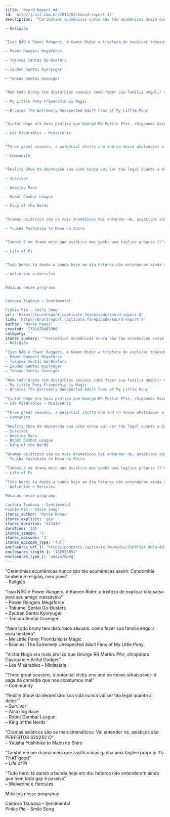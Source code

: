 ```yaml
---
title: 'Knurd Report #4'
id: 'http//jcast.com.br/2013/03/knurd-report-4/'
description: '“Cerimônias ecumênicas nunca são tão ecumênicas assim Candomblé também é religião, meu povo”

– Religião


“Isso NÃO é Power Rangers, é Kamen Rider a tristeza de explicar tokusatsu para seu amigo massavéio”

– Power Rangers Megaforce

– Tokumei Sentai Go-Busters

– Zyuden Sentai Kyoryuger

– Tensou Sentai Goseiger


“Nem todo brony tem distúrbios sexuais como fazer sua família engolir essa besteira”

– My Little Pony Friendship is Magic

– Bronies The Extremely Unexpected Adult Fans of My Little Pony


“Victor Hugo era mais prolixo que George RR Martin Pfvr, shippando Gavroche e Artful Dodger”

– Les Misérables – Minissérie


“Three great seasons, a potential shitty one and no movie whatsoever a saga da comédia que nos acostumou mal”

– Community


“Reality Show da depressão sua vida nunca vai ser tão legal quanto a deles”

– Survivor

– Amazing Race

– Robot Combat League

– King of the Nerds


“Dramas asiáticos são os mais dramáticos Vai entender né, asiáticos são PERFEITOS S2S2S2 O”

– Yuusha Yoshihiko to Maou no Shiro


“Também é um drama meio que asiático mas ganha uma tagline própria It’s THAT good”

– Life of Pi


“Todo herói tá dando a bunda hoje em dia héteros não entenderam ainda que nem todo gay é passivo”

– Wolverine e Hercules


Músicas nesse programa


Cantora Tsubasa – Sentimental

Pinkie Pie – Smile Song'
url: 'https//knurdreport.captivate.fm/episode/knurd-report-4'
link: 'https//knurdreport.captivate.fm/episode/knurd-report-4'
author: 'Mycke Ramos'
created: '1362470401000'
category: ''
itunes_summary: '“Cerimônias ecumênicas nunca são tão ecumênicas assim Candomblé também é religião, meu povo”
– Religião

“Isso NÃO é Power Rangers, é Kamen Rider a tristeza de explicar tokusatsu para seu amigo massavéio”
– Power Rangers Megaforce
– Tokumei Sentai Go-Busters
– Zyuden Sentai Kyoryuger
– Tensou Sentai Goseiger

“Nem todo brony tem distúrbios sexuais como fazer sua família engolir essa besteira”
– My Little Pony Friendship is Magic
– Bronies The Extremely Unexpected Adult Fans of My Little Pony

“Victor Hugo era mais prolixo que George RR Martin Pfvr, shippando Gavroche e Artful Dodger”
– Les Misérables – Minissérie

“Three great seasons, a potential shitty one and no movie whatsoever a saga da comédia que nos acostumou mal”
– Community

“Reality Show da depressão sua vida nunca vai ser tão legal quanto a deles”
– Survivor
– Amazing Race
– Robot Combat League
– King of the Nerds

“Dramas asiáticos são os mais dramáticos Vai entender né, asiáticos são PERFEITOS S2S2S2 *O*”
– Yuusha Yoshihiko to Maou no Shiro

“Também é um drama meio que asiático mas ganha uma tagline própria It’s THAT good”
– Life of Pi

“Todo herói tá dando a bunda hoje em dia héteros não entenderam ainda que nem todo gay é passivo”
– Wolverine e Hercules

Músicas nesse programa

Cantora Tsubasa – Sentimental
Pinkie Pie – Smile Song'
itunes_author: 'Mycke Ramos'
itunes_explicit: 'yes'
itunes_duration: '022435'
duration: '145'
itunes_season: '1'
itunes_episode: '3'
itunes_episode_type: 'full'
enclosures_url_1: 'https//podcasts.captivate.fm/media/31d3f1a4-9d6a-4972-a6a9-af63d003a734/hipcast-12771-u-391626-s-1-audio_tc.mp3'
enclosures_length_1: '138936051'
enclosures_type_1: 'audio/mpeg'
---
```

“Cerimônias ecumênicas nunca são tão ecumênicas assim: Candomblé também é religião, meu povo”  
– Religião

“Isso NÃO é Power Rangers, é Kamen Rider: a tristeza de explicar tokusatsu para seu amigo massavéio”  
– Power Rangers Megaforce  
– Tokumei Sentai Go-Busters  
– Zyuden Sentai Kyoryuger  
– Tensou Sentai Goseiger

“Nem todo brony tem distúrbios sexuais: como fazer sua família engolir essa besteira”  
– My Little Pony: Friendship is Magic  
– Bronies: The Extremely Unexpected Adult Fans of My Little Pony

“Victor Hugo era mais prolixo que George RR Martin: Pfvr, shippando Gavroche e Artful Dodger”  
– Les Misérables – Minissérie

“Three great seasons, a potential shitty one and no movie whatsoever: a saga da comédia que nos acostumou mal”  
– Community

“Reality Show da depressão: sua vida nunca vai ser tão legal quanto a deles”  
– Survivor  
– Amazing Race  
– Robot Combat League  
– King of the Nerds

“Dramas asiáticos são os mais dramáticos: Vai entender né, asiáticos são PERFEITOS S2S2S2 _O_”  
– Yuusha Yoshihiko to Maou no Shiro

“Também é um drama meio que asiático mas ganha uma tagline própria: It’s THAT good”  
– Life of Pi

“Todo herói tá dando a bunda hoje em dia: héteros não entenderam ainda que nem todo gay é passivo”  
– Wolverine e Hercules

Músicas nesse programa:

Cantora Tsubasa – Sentimental  
Pinkie Pie – Smile Song